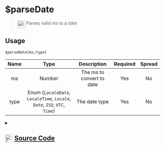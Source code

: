 # $parseDate
> <img align="top" src="https://upload.wikimedia.org/wikipedia/commons/thumb/e/e4/Infobox_info_icon.svg/160px-Infobox_info_icon.svg.png?20150409153300" alt="image" width="25" height="auto"> Parses valid ms to a date
## Usage
```
$parseDate[ms;type]
```
| Name | Type | Description | Required | Spread
| :---: | :---: | :---: | :---: | :---: |
ms | Number | The ms to convert to date | Yes | No
type | Enum (`LocaleDate`, `LocaleTime`, `Locale`, `Date`, `ISO`, `UTC`, `Time`) | The date type | Yes | No
<details>
<summary>
    
## <img align="top" src="https://cdn4.iconfinder.com/data/icons/iconsimple-logotypes/512/github-512.png" alt="image" width="25" height="auto">  [Source Code](https://github.com/tryforge/ForgeScript-V2/blob/main/src/native/parseDate.ts)
    
</summary>
    
```ts
import { TimeParser } from "../constants"
import { ArgType, NativeFunction, Return } from "../structures"

export enum DateType {
    LocaleDate,
    LocaleTime,
    Locale,
    Date,
    ISO,
    UTC,
    Time,
}

export default new NativeFunction({
    name: "$parseDate",
    version: "1.0.2",
    description: "Parses valid ms to a date",
    brackets: true,
    args: [
        {
            name: "ms",
            description: "The ms to convert to date",
            rest: false,
            type: ArgType.Number,
            required: true,
        },
        {
            name: "type",
            description: "The date type",
            enum: DateType,
            rest: false,
            required: true,
            type: ArgType.Enum,
        },
    ],
    unwrap: true,
    execute(ctx, [ms, type]) {
        const date = new Date(ms)

        return Return.success(
            type === DateType.Date
                ? date.toDateString()
                : type === DateType.ISO
                ? date.toISOString()
                : type === DateType.Locale
                ? date.toLocaleString()
                : type === DateType.LocaleDate
                ? date.toLocaleDateString()
                : type === DateType.LocaleTime
                ? date.toLocaleTimeString()
                : type === DateType.Time
                ? date.toTimeString()
                : type === DateType.UTC
                ? date.toUTCString()
                : (null as never)
        )
    },
})

```
    
</details>